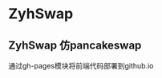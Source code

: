 # ZyhSwap
ZyhSwap
仿pancakeswap
---------------------------------------
通过gh-pages模块将前端代码部署到github.io
